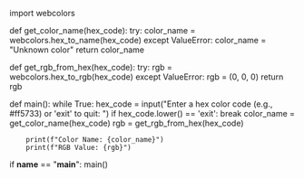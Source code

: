 
import webcolors

def get_color_name(hex_code):
    try:
        color_name = webcolors.hex_to_name(hex_code)
    except ValueError:
        color_name = "Unknown color"
    return color_name

def get_rgb_from_hex(hex_code):
    try:
        rgb = webcolors.hex_to_rgb(hex_code)
    except ValueError:
        rgb = (0, 0, 0)
    return rgb

def main():
    while True:
        hex_code = input("Enter a hex color code (e.g., #ff5733) or 'exit' to quit: ")
        if hex_code.lower() == 'exit':
            break
        color_name = get_color_name(hex_code)
        rgb = get_rgb_from_hex(hex_code)
        
        print(f"Color Name: {color_name}")
        print(f"RGB Value: {rgb}")

if __name__ == "__main__":
    main()
